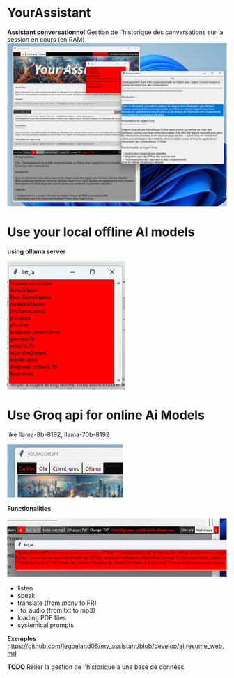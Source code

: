 # YourAssistant
**Assistant conversationnel** 
Gestion de l'historique des conversations sur la session en cours (en RAM)
![capture.png](capture05.png)

# Use your local offline AI models
**using ollama server**

![capture.png](capture04.png)

# Use Groq api for online Ai Models
like llama-8b-8192, llama-70b-8192

![capture.png](capture02.png)

**Functionalities**

![capture.png](capture03.png)
* listen
* speak
* translate (from *many* fo FR)
* _to_audio (from txt to mp3)
* loading PDF files
* systemical prompts

**Exemples**
https://github.com/legoeland06/my_assistant/blob/develop/ai.resume_web.md

**TODO**
Relier la gestion de l'historique à une base de données.

